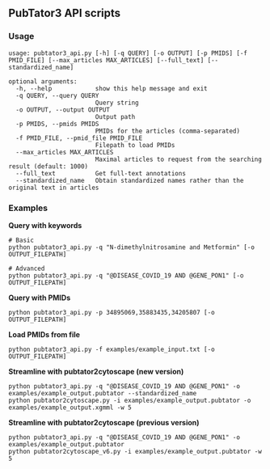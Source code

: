 ## PubTator3 API scripts

### Usage
```
usage: pubtator3_api.py [-h] [-q QUERY] [-o OUTPUT] [-p PMIDS] [-f PMID_FILE] [--max_articles MAX_ARTICLES] [--full_text] [--standardized_name]

optional arguments:
  -h, --help            show this help message and exit
  -q QUERY, --query QUERY
                        Query string
  -o OUTPUT, --output OUTPUT
                        Output path
  -p PMIDS, --pmids PMIDS
                        PMIDs for the articles (comma-separated)
  -f PMID_FILE, --pmid_file PMID_FILE
                        Filepath to load PMIDs
  --max_articles MAX_ARTICLES
                        Maximal articles to request from the searching result (default: 1000)
  --full_text           Get full-text annotations
  --standardized_name   Obtain standardized names rather than the original text in articles
```

### Examples

**Query with keywords**
```
# Basic 
python pubtator3_api.py -q "N-dimethylnitrosamine and Metformin" [-o OUTPUT_FILEPATH]

# Advanced
python pubtator3_api.py -q "@DISEASE_COVID_19 AND @GENE_PON1" [-o OUTPUT_FILEPATH]
```

**Query with PMIDs**
```
python pubtator3_api.py -p 34895069,35883435,34205807 [-o OUTPUT_FILEPATH]
```

**Load PMIDs from file**
```
python pubtator3_api.py -f examples/example_input.txt [-o OUTPUT_FILEPATH]
```

**Streamline with pubtator2cytoscape (new version)**
```
python pubtator3_api.py -q "@DISEASE_COVID_19 AND @GENE_PON1" -o examples/example_output.pubtator --standardized_name
python pubtator2cytoscape.py -i examples/example_output.pubtator -o examples/example_output.xgmml -w 5
```

**Streamline with pubtator2cytoscape (previous version)**
```
python pubtator3_api.py -q "@DISEASE_COVID_19 AND @GENE_PON1" -o examples/example_output.pubtator
python pubtator2cytoscape_v6.py -i examples/example_output.pubtator -w 5
```
